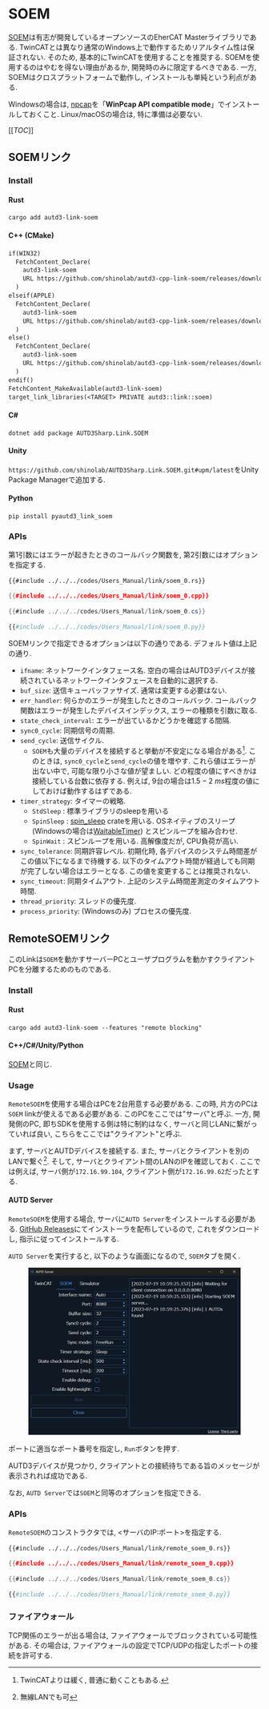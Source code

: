 # SOEM

[SOEM](https://github.com/OpenEtherCATsociety/SOEM)は有志が開発しているオープンソースのEherCAT Masterライブラリである.
TwinCATとは異なり通常のWindows上で動作するためリアルタイム性は保証されない.
そのため, 基本的にTwinCATを使用することを推奨する.
SOEMを使用するのはやむを得ない理由があるか, 開発時のみに限定するべきである.
一方, SOEMはクロスプラットフォームで動作し, インストールも単純という利点がある.

Windowsの場合は, [npcap](https://nmap.org/npcap/)を「**WinPcap API compatible mode**」でインストールしておくこと.
Linux/macOSの場合は, 特に準備は必要ない.

[[_TOC_]]

## SOEMリンク

### Install

#### Rust

```shell
cargo add autd3-link-soem
```

#### C++ (CMake)

```ignore,filename=CMakeLists.txt
if(WIN32)
  FetchContent_Declare(
    autd3-link-soem
    URL https://github.com/shinolab/autd3-cpp-link-soem/releases/download/v30.0.1/autd3-link-soem-v30.0.1-win-x64.zip
  )
elseif(APPLE)
  FetchContent_Declare(
    autd3-link-soem
    URL https://github.com/shinolab/autd3-cpp-link-soem/releases/download/v30.0.1/autd3-link-soem-v30.0.1-macos-aarch64.tar.gz
  )
else()
  FetchContent_Declare(
    autd3-link-soem
    URL https://github.com/shinolab/autd3-cpp-link-soem/releases/download/v30.0.1/autd3-link-soem-v30.0.1-linux-x64.tar.gz
  )
endif()
FetchContent_MakeAvailable(autd3-link-soem)
target_link_libraries(<TARGET> PRIVATE autd3::link::soem)
```

#### C#

```shell
dotnet add package AUTD3Sharp.Link.SOEM
```

#### Unity

`https://github.com/shinolab/AUTD3Sharp.Link.SOEM.git#upm/latest`をUnity Package Managerで追加する.

#### Python

```shell
pip install pyautd3_link_soem
```

### APIs

第1引数にはエラーが起きたときのコールバック関数を, 第2引数にはオプションを指定する.

```rust,should_panic,edition2024
{{#include ../../../codes/Users_Manual/link/soem_0.rs}}
```

```cpp
{{#include ../../../codes/Users_Manual/link/soem_0.cpp}}
```

```cs
{{#include ../../../codes/Users_Manual/link/soem_0.cs}}
```

```python
{{#include ../../../codes/Users_Manual/link/soem_0.py}}
```

SOEMリンクで指定できるオプションは以下の通りである.
デフォルト値は上記の通り.

- `ifname`: ネットワークインタフェース名. 空白の場合はAUTD3デバイスが接続されているネットワークインタフェースを自動的に選択する.
- `buf_size`: 送信キューバッファサイズ. 通常は変更する必要はない.
- `err_handler`: 何らかのエラーが発生したときのコールバック. コールバック関数はエラーが発生したデバイスインデックス, エラーの種類を引数に取る.
- `state_check_interval`: エラーが出ているかどうかを確認する間隔.
- `sync0_cycle`: 同期信号の周期.
- `send_cycle`: 送信サイクル.
    - `SOEM`も大量のデバイスを接続すると挙動が不安定になる場合がある[^fn_soem]. このときは, `sync0_cycle`と`send_cycle`の値を増やす. これら値はエラーが出ない中で, 可能な限り小さな値が望ましい. どの程度の値にすべきかは接続している台数に依存する. 例えば, 9台の場合は$1.5-\SI{2}{ms}$程度の値にしておけば動作するはずである.
- `timer_strategy`: タイマーの戦略.
    - `StdSleep`    : 標準ライブラリのsleepを用いる
    - `SpinSleep`   : [spin_sleep](https://docs.rs/spin_sleep/latest/spin_sleep/) crateを用いる. OSネイティブのスリープ (Windowsの場合は[WaitableTimer](https://learn.microsoft.com/en-us/windows/win32/sync/waitable-timer-objects)) とスピンループを組み合わせ.
    - `SpinWait`    : スピンループを用いる. 高解像度だが, CPU負荷が高い.
- `sync_tolerance`: 同期許容レベル. 初期化時, 各デバイスのシステム時間差がこの値以下になるまで待機する. 以下のタイムアウト時間が経過しても同期が完了しない場合はエラーとなる. この値を変更することは推奨されない.
- `sync_timeout`: 同期タイムアウト. 上記のシステム時間差測定のタイムアウト時間.
- `thread_priority`: スレッドの優先度.
- `process_priority`: (Windowsのみ) プロセスの優先度.

## RemoteSOEMリンク

このLinkは`SOEM`を動かすサーバーPCとユーザプログラムを動かすクライアントPCを分離するためのものである.

### Install

#### Rust

```shell
cargo add autd3-link-soem --features "remote blocking"
```

#### C++/C#/Unity/Python

[SOEM](#install)と同じ.

### Usage

`RemoteSOEM`を使用する場合はPCを2台用意する必要がある.
この時, 片方のPCは`SOEM` linkが使えるである必要がある.
このPCをここでは"サーバ"と呼ぶ.
一方, 開発側のPC, 即ちSDKを使用する側は特に制約はなく, サーバと同じLANに繋がっていれば良い, こちらをここでは"クライアント"と呼ぶ.

まず, サーバとAUTDデバイスを接続する.
また, サーバとクライアントを別のLANで繋ぐ[^fn_remote_soem].
そして, サーバとクライアント間のLANのIPを確認しておく.
ここでは例えば, サーバ側が`172.16.99.104`, クライアント側が`172.16.99.62`だったとする.

#### AUTD Server

`RemoteSOEM`を使用する場合, サーバに`AUTD Server`をインストールする必要がある.
[GitHub Releases](https://github.com/shinolab/autd3-server/releases)にてインストーラを配布しているので, これをダウンロードし, 指示に従ってインストールする.

`AUTD Server`を実行すると, 以下のような画面になるので, `SOEM`タブを開く.

<figure>
  <img src="../../fig/Users_Manual/autdserver_remotesoem.jpg"/>
</figure>

ポートに適当なポート番号を指定し, `Run`ボタンを押す.

AUTD3デバイスが見つかり, クライアントとの接続待ちである旨のメッセージが表示されれば成功である.

なお, `AUTD Server`では`SOEM`と同等のオプションを指定できる.

### APIs

`RemoteSOEM`のコンストラクタでは, <サーバのIP:ポート>を指定する.

```rust,should_panic,edition2024
{{#include ../../../codes/Users_Manual/link/remote_soem_0.rs}}
```

```cpp
{{#include ../../../codes/Users_Manual/link/remote_soem_0.cpp}}
```

```cs
{{#include ../../../codes/Users_Manual/link/remote_soem_0.cs}}
```

```python
{{#include ../../../codes/Users_Manual/link/remote_soem_0.py}}
```

### ファイアウォール

TCP関係のエラーが出る場合は, ファイアウォールでブロックされている可能性がある.
その場合は, ファイアウォールの設定でTCP/UDPの指定したポートの接続を許可する.

[^fn_soem]: TwinCATよりは緩く, 普通に動くこともある.

[^fn_remote_soem]: 無線LANでも可
